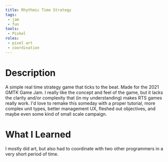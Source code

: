 ```yaml
---
title: Rhythmic Time Strategy
tags:
 - jam
 - fun
tools:
 - Piskel
roles:
 - pixel art
 - coordination
---
```


# Description
A simple real time strategy game that ticks to the beat. Made for the 2021 GMTK Game Jam. I really like the concept and feel of the game, but it lacks the clarity and/or complexity that (in my understanding) makes RTS games really work. I'd love to remake this someday with a proper tutorial, more complex unit types, better management UX, fleshed out objectives, and maybe even some kind of small scale campaign.

# What I Learned
I mostly did art, but also had to coordinate with two other programmers in a very short period of time.